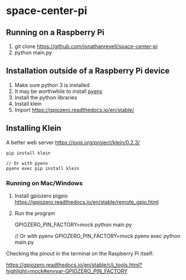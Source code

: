 # space-center-pi

## Running on a Raspberry Pi

1. git clone https://github.com/jonathanrevell/space-center-pi
1. python main.py

## Installation outside of a Raspberry Pi device

1. Make sure python 3 is installed
1. It may be worthwhile to install [pyenv](https://github.com/pyenv/pyenv)
1. Install the python libraries
1. Install klein
1. Import https://gpiozero.readthedocs.io/en/stable/


## Installing Klein
A better web server https://pypi.org/project/klein/0.2.3/

    pip install klein

    // Or with pyenv
    pyenv exec pip install klein


### Running on Mac/Windows
1. Install gpiozero pigpio https://gpiozero.readthedocs.io/en/stable/remote_gpio.html
1. Run the program

    GPIOZERO_PIN_FACTORY=mock python main.py

    // Or with pyenv
    GPIOZERO_PIN_FACTORY=mock pyenv exec python main.py


Checking the pinout in the terminal on the Raspberry Pi itself:

https://gpiozero.readthedocs.io/en/stable/cli_tools.html?highlight=mock#envvar-GPIOZERO_PIN_FACTORY
